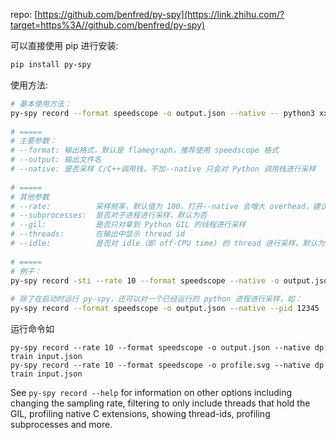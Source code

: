 repo: [https://github.com/benfred/py-spy](https://link.zhihu.com/?target=https%3A//github.com/benfred/py-spy)

可以直接使用 pip 进行安装:

```bash
pip install py-spy
```

使用方法:

```bash
# 基本使用方法：
py-spy record --format speedscope -o output.json --native -- python3 xxx.py
  
# =====
# 主要参数：
# --format: 输出格式，默认是 flamegraph，推荐使用 speedscope 格式
# --output: 输出文件名
# --native: 是否采样 C/C++调用栈，不加--native 只会对 Python 调用栈进行采样
  
# =====
# 其他参数
# --rate:          采样频率，默认值为 100，打开--native 会增大 overhead，建议打开--native 时调低--rate
# --subprocesses:  是否对子进程进行采样，默认为否
# --gil:           是否只对拿到 Python GIL 的线程进行采样
# --threads:       在输出中显示 thread id
# --idle:          是否对 idle（即 off-CPU time) 的 thread 进行采样，默认为否，根据具体场景选择是否打开
  
# =====
# 例子：
py-spy record -sti --rate 10 --format speedscope --native -o output.json -- python3 xxx.py
 
# 除了在启动时运行 py-spy，还可以对一个已经运行的 python 进程进行采样，如：
py-spy record --format speedscope -o output.json --native --pid 12345
```



运行命令如

```
py-spy record --rate 10 --format speedscope -o output.json --native dp train input.json
py-spy record --rate 10 --format speedscope -o profile.svg --native dp train input.json
```



See `py-spy record --help` for information on other options including changing the sampling rate, filtering to only include threads that hold the GIL, profiling native C extensions, showing thread-ids, profiling subprocesses and more.


